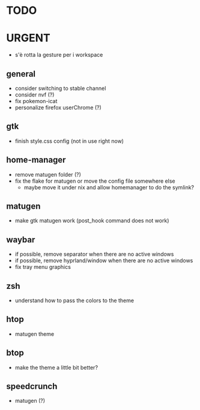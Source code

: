 # TODO

# URGENT

- s'è rotta la gesture per i workspace

## general

- consider switching to stable channel
- consider nvf (?)
- fix pokemon-icat
- personalize firefox userChrome (?)

## gtk

- finish style.css config (not in use right now)

## home-manager

- remove matugen folder (?)
- fix the flake for matugen or move the config file somewhere else
  - maybe move it under nix and allow homemanager to do the symlink?

## matugen

- make gtk matugen work (post_hook command does not work)

## waybar

- if possible, remove separator when there are no active windows
- if possible, remove hyprland/window when there are no active windows
- fix tray menu graphics

## zsh

- understand how to pass the colors to the theme

## htop

- matugen theme

## btop

- make the theme a little bit better?

## speedcrunch

- matugen (?)
